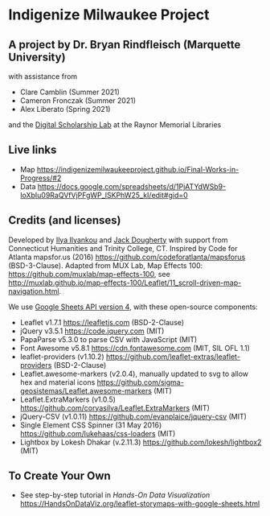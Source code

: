 # Indigenize Milwaukee Project
## A project by Dr. Bryan Rindfleisch (Marquette University) 
with assistance from
 - Clare Camblin (Summer 2021)
 - Cameron Fronczak (Summer 2021)
 - Alex Liberato (Spring 2021)
 
and the [Digital Scholarship Lab](https://www.marquette.edu/library/digital-scholarship/) at the Raynor Memorial Libraries


## Live links
- Map https://indigenizemilwaukeeproject.github.io/Final-Works-in-Progress/#2
- Data https://docs.google.com/spreadsheets/d/1PjATYdWSb9-loXbIu09RaQVfVjPFgWP_lSKPhW25_kI/edit#gid=0



## Credits (and licenses)
Developed by [Ilya Ilyankou](https://github.com/ilyankou) and [Jack Dougherty](https://github.com/jackdougherty) with support from Connecticut Humanities and Trinity College, CT. Inspired by Code for Atlanta mapsfor.us (2016) https://github.com/codeforatlanta/mapsforus (BSD-3-Clause). Adapted from MUX Lab, Map Effects 100: https://github.com/muxlab/map-effects-100, see http://muxlab.github.io/map-effects-100/Leaflet/11_scroll-driven-map-navigation.html.

We use [Google Sheets API version 4](https://developers.google.com/sheets/api), with these open-source components:

- Leaflet v1.7.1 https://leafletjs.com (BSD-2-Clause)
- jQuery v3.5.1 https://code.jquery.com (MIT)
- PapaParse v5.3.0 to parse CSV with JavaScript (MIT)
- Font Awesome v5.8.1 https://cdn.fontawesome.com (MIT, SIL OFL 1.1)
- leaflet-providers (v1.10.2) https://github.com/leaflet-extras/leaflet-providers (BSD-2-Clause)
- Leaflet.awesome-markers (v2.0.4), manually updated to svg to allow hex and material icons https://github.com/sigma-geosistemas/Leaflet.awesome-markers (MIT)
- Leaflet.ExtraMarkers (v1.0.5) https://github.com/coryasilva/Leaflet.ExtraMarkers (MIT)
- jQuery-CSV (v1.0.11) https://github.com/evanplaice/jquery-csv (MIT)
- Single Element CSS Spinner (31 May 2016) https://github.com/lukehaas/css-loaders (MIT)
- Lightbox by Lokesh Dhakar (v.2.11.3) https://github.com/lokesh/lightbox2 (MIT)


## To Create Your Own
- See step-by-step tutorial in *Hands-On Data Visualization* https://HandsOnDataViz.org/leaflet-storymaps-with-google-sheets.html

